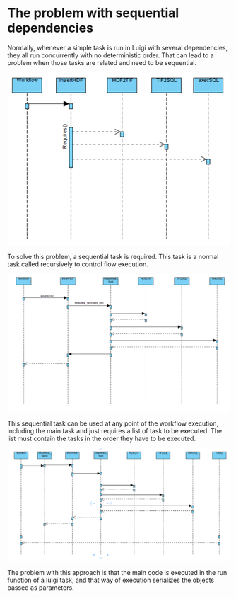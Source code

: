 # The problem with sequential dependencies

Normally, whenever a simple task is run in Luigi with several dependencies, they all run concurrently with no deterministic order. That can lead to a problem when those tasks are related and need to be sequential.

![Image 1](img/1-GDTC-DS-RegularTaskFlow.png "Regular Task Flow")

To solve this problem, a sequential task is required. This task is a normal task called recursively to control flow execution.

![Image 2](img/2-GDTC-DS-SequentialTaskFlow.png "Sequiential Task Flow")

This sequential task can be used at any point of the workflow execution, including the main task and just requires a list of task to be executed. The list must contain the tasks in the order they have to be executed.

![Image 3](img/3-GDTC-DS-SequentialWorkFlow.png "Sequential Work Flow")

The problem with this approach is that the main code is executed in the run function of a luigi task, and that way of execution serializes the objects passed as parameters.
